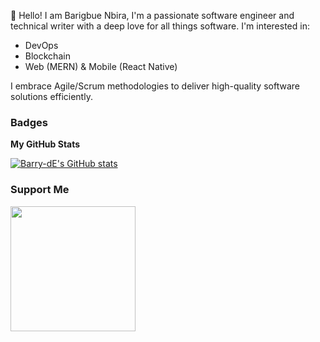 👋 Hello! I am Barigbue Nbira, I'm a passionate software engineer and technical writer with a deep love for all things software.
I'm interested in:
- DevOps
- Blockchain
- Web (MERN) & Mobile (React Native)

I embrace Agile/Scrum methodologies to deliver high-quality software solutions efficiently. 

### Badges

<b>My GitHub Stats</b>

<a href="http://www.github.com/Barry-dE"><img src="https://github-readme-stats.vercel.app/api?username=Barry-dE&show_icons=true&hide=&count_private=true&title_color=ffffff&text_color=ffffff&icon_color=f97316&bg_color=000000&hide_border=true&show_icons=true" alt="Barry-dE's GitHub stats" /></a>


### Support Me

<a href="https://www.buymeacoffee.com/Barigbue Nbira"><img src="https://cdn.buymeacoffee.com/buttons/v2/default-yellow.png" width="200" /></a>
